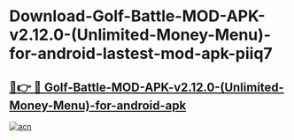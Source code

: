 # Download-Golf-Battle-MOD-APK-v2.12.0-(Unlimited-Money-Menu)-for-android-lastest-mod-apk-piiq7

<h2><a href="https://apkcomod.com?title=Golf-Battle-MOD-APK-v2.12.0-(Unlimited-Money-Menu)-for-android">🔗👉 🔴 Golf-Battle-MOD-APK-v2.12.0-(Unlimited-Money-Menu)-for-android-apk </a></h2>

[![acn](https://github.com/user-attachments/assets/0f9c940e-d8b0-45ae-aac7-cd30a18b3e1c)](https://apkcomod.com?title=Golf-Battle-MOD-APK-v2.12.0-(Unlimited-Money-Menu)-for-android)
